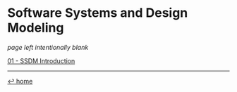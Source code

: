 # Software Systems and Design Modeling

*page left intentionally blank*

[01 - SSDM Introduction](01%20-%20SSDM%20Intro.md)

---
[↩ home](/README.md)
